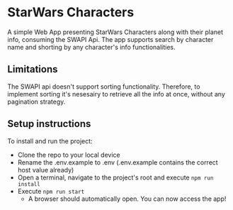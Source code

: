 # StarWars Characters

A simple Web App presenting StarWars Characters along with their planet info, consuming the SWAPI Api.
The app supports search by character name and shorting by any character's info functionalities.

## Limitations

The SWAPI api doesn't support sorting functionality. Therefore, to implement sorting it's nesesairy to retrieve all the info at once, without any pagination strategy.


## Setup instructions
To install and run the project:
- Clone the repo to your local device
- Rename the .env.example to .env (.env.example contains the correct host value already)
- Open a terminal, navigate to the project's root and execute `npm run install`
- Execute `npm run start`
  - A browser should automatically open. You can now access the app!
